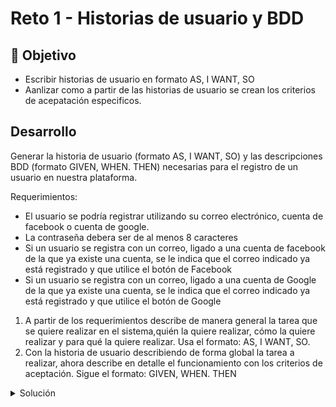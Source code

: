 # Reto 1 - Historias de usuario y BDD

## :dart: Objetivo

- Escribir historias de usuario en formato AS, I WANT, SO
- Aanlizar como a partir de las historias de usuario se crean los criterios de acepatación especificos.

## Desarrollo

Generar la historia de usuario (formato AS, I WANT, SO) y las descripciones BDD (formato GIVEN, WHEN. THEN) necesarias
para el registro de un usuario en nuestra plataforma.

Requerimientos:

- El usuario se podría registrar utilizando su correo electrónico, cuenta de facebook o cuenta de google.
- La contraseña debera ser de al menos 8 caracteres
- Si un usuario se registra con un correo, ligado a una cuenta de facebook de la que ya existe una cuenta, se le indica
  que el correo indicado ya está registrado y que utilice el botón de Facebook
- Si un usuario se registra con un correo, ligado a una cuenta de Google de la que ya existe una cuenta, se le indica
  que el correo indicado ya está registrado y que utilice el botón de Google
  
  
1. A partir de los requerimientos describe de manera general la tarea que se quiere realizar en el sistema,quién la quiere realizar, cómo la quiere realizar y para qué la quiere realizar. Usa el formato: AS, I WANT, SO.
2. Con la historia de usuario describiendo de forma global la tarea a realizar, ahora describe en detalle el funcionamiento con los criterios de aceptación. Sigue el formato: GIVEN, WHEN. THEN

<details>
  <summary>Solución</summary>
  
1. Como primer paso y tomando en cuenta los requerimientos describiremos de manera general la tarea que se quiere realizar en el sistema,quién la quiere realizar, cómo la quiere realizar y para qué la quiere realizar.

## Historia de usuario Sign up

**AS** un usuario
**I WANT** poder registrarme utilizando mi correo, cuenta de facebook o google
**SO** puedo ingresar a la aplicación con mi cuenta
  
2. Con nuestra historia de usuario describiendo de forma global la tarea a realizar, ahora describiremos en detalle el funcionamiento con los criterios de aceptación

## Criterios de aceptación

**GIVEN** un usuario
**WHEN** se registra con correo y contraseña
**THEN** se crea su registro en la aplicación

**GIVEN** un usuario
**WHEN** ingresa una contraseña de longitud menor a 8 caracteres
**THEN** se le indica que requiere una contraseña de al menos 8 caracteres

**GIVEN** un usuario
**WHEN** se registra con una cuenta de facebook **sin correo** asociado
**THEN** se crea su registro en la aplicación

**GIVEN** un usuario
**WHEN** se registra con una cuenta de facebook con correo asociado
**THEN** se crea su registro en la aplicación

**GIVEN** un usuario
**WHEN** se registra con una cuenta de google
**THEN** se crea su registro en la aplicación

**GIVEN** un usuario
**WHEN** se registra con un correo del que ya existe una cuenta
**THEN** se le indica que el correo indicado ya ya esta registrado

**GIVEN** un usuario
**WHEN** se registra con un correo, ligado a una cuenta de facebook de la que ya existe una cuenta
**THEN** se le indica que el correo indicado ya ya esta registrado y que utilice el boton de Facebook

**GIVEN** un usuario
**WHEN** se registra con un correo, ligado a una cuenta de google de la que ya existe una cuenta
**THEN** se le indica que el correo indicado ya ya esta registrado y que utilice el boton de google
</details>

